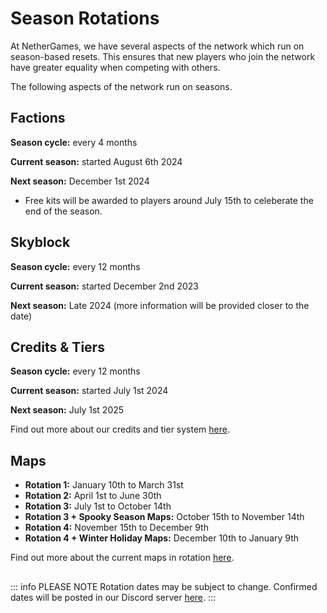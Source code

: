 # Season Rotations

At NetherGames, we have several aspects of the network which run on season-based resets. This ensures that new players who join the network have greater equality when competing with others.

The following aspects of the network run on seasons.

## Factions

**Season cycle:** every 4 months

**Current season:** started August 6th 2024

**Next season:** December 1st 2024
* Free kits will be awarded to players around July 15th to celeberate the end of the season.

## Skyblock

**Season cycle:** every 12 months

**Current season:** started December 2nd 2023

**Next season:** Late 2024 (more information will be provided closer to the date)

## Credits & Tiers

**Season cycle:** every 12 months

**Current season:** started July 1st 2024

**Next season:** July 1st 2025

Find out more about our credits and tier system [here](https://ngmc.co/tiers).

## Maps

* **Rotation 1:** January 10th to March 31st 
* **Rotation 2:** April 1st to June 30th
* **Rotation 3:** July 1st to October 14th
* **Rotation 3 + Spooky Season Maps:** October 15th to November 14th
* **Rotation 4:** November 15th to December 9th
* **Rotation 4 + Winter Holiday Maps:** December 10th to January 9th

Find out more about the current maps in rotation [here](https://ngmc.co/maps).

##

::: info PLEASE NOTE
Rotation dates may be subject to change. Confirmed dates will be posted in our Discord server [here](https://ngmc.co/discord).
:::
